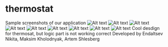 # thermostat
Sample screenshots of our application
![Alt text](http://i61.tinypic.com/wam7f6.png "Main screen")
![Alt text](http://i61.tinypic.com/10pvb4m.png "Settings screen")
![Alt text](http://i61.tinypic.com/rqyy3n.png "Editing dialog")
![Alt text](http://i58.tinypic.com/14czjiv.png "Navigation drawer")
![Alt text](http://i62.tinypic.com/2myzybk.png "Card menu")
![Alt text](http://i61.tinypic.com/1znnc6b.png "time interval menu - day schedule")
![Alt text](http://i61.tinypic.com/10qxx5u.png "time interval editing and editing to the day schedule")
![Alt text](http://i60.tinypic.com/muzx3p.png "editing time interval")
![Alt text](http://i60.tinypic.com/vqo1lh.png "removing time interval")
Cool desdign for thermosat, but logic part is not working correct
Developed by Endaltsev Nikita, Maksim Kholodnyak, Artem Shlesberg

